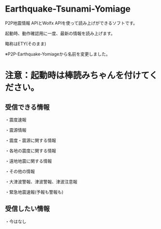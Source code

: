 # Earthquake-Tsunami-Yomiage
P2P地震情報 APIとWolfx APIを使って読み上げができるソフトです。

起動時、動作確認用に一度、最新の情報を読み上げます。

略称はETY(そのまま)

※P2P-Earthquake-Yomiageから名前を変更しました。

# 注意：起動時は棒読みちゃんを付けてください。

## 受信できる情報
・震度速報

・震源情報

・震度・震源に関する情報

・各地の震度に関する情報

・遠地地震に関する情報

・その他の情報

・大津波警報、津波警報、津波注意報

・緊急地震速報(予報も警報も)
## 受信したい情報

・今はなし
